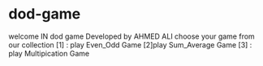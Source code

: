 # dod-game
welcome IN dod game Developed by AHMED ALI  choose your game from our collection [1] : play Even_Odd Game    [2]play Sum_Average Game      [3] : play Multipication Game

